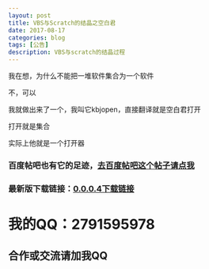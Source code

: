 ```yaml
---
layout: post
title: VBS与Scratch的结晶之空白君
date: 2017-08-17
categories: blog
tags: [公告]
description: VBS与scratch的结晶过程
---
```


我在想，为什么不能把一堆软件集合为一个软件

不，可以

我就做出来了一个，我叫它kbjopen，直接翻译就是空白君打开

打开就是集合

实际上他就是一个打开器

### 百度帖吧也有它的足迹，[去百度帖吧这个帖子请点我](http://tieba.baidu.com/p/5265337935)

### 最新版下载链接：[0.0.0.4下载链接](http://pan.baidu.com/s/1slQA6bN)

# 我的QQ：2791595978

## 合作或交流请加我QQ
